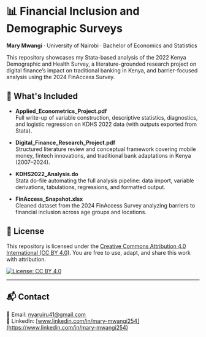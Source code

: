 # 📊 Financial Inclusion and Demographic Surveys  
**Mary Mwangi** · University of Nairobi · Bachelor of Economics and Statistics  

This repository showcases my Stata-based analysis of the 2022 Kenya Demographic and Health Survey, a literature-grounded research project on digital finance’s impact on traditional banking in Kenya, and barrier-focused analysis using the 2024 FinAccess Survey.

## 📁 What's Included

- **Applied_Econometrics_Project.pdf**  
  Full write-up of variable construction, descriptive statistics, diagnostics, and logistic regression on KDHS 2022 data (with outputs exported from Stata).

- **Digital_Finance_Research_Project.pdf**  
  Structured literature review and conceptual framework covering mobile money, fintech innovations, and traditional bank adaptations in Kenya (2007–2024).

- **KDHS2022_Analysis.do**  
  Stata do-file automating the full analysis pipeline: data import, variable derivations, tabulations, regressions, and formatted output.

- **FinAccess_Snapshot.xlsx**  
  Cleaned dataset from the 2024 FinAccess Survey analyzing barriers to financial inclusion across age groups and locations.

## 📄 License

This repository is licensed under the [Creative Commons Attribution 4.0 International (CC BY 4.0)](https://creativecommons.org/licenses/by/4.0/). You are free to use, adapt, and share this work with attribution.

[![License: CC BY 4.0](https://img.shields.io/badge/License-CC%20BY%204.0-lightgrey.svg)](https://creativecommons.org/licenses/by/4.0/)

---

## 📬 Contact

📧 Email: [nyaruiru41@gmail.com](mailto:nyaruiru41@gmail.com)  
🔗 LinkedIn: [www.linkedin.com/in/mary-mwangi254](https://www.linkedin.com/in/mary-mwangi254)
